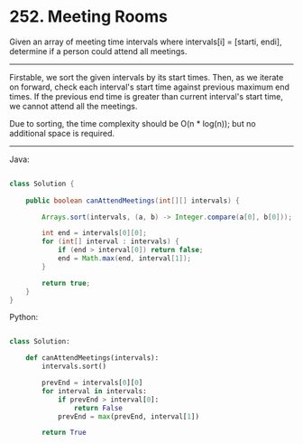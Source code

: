 # 252. Meeting Rooms

Given an array of meeting time intervals where intervals[i] = [starti, endi],
determine if a person could attend all meetings.

---

Firstable, we sort the given intervals by its start times. Then, as we iterate
on forward, check each interval's start time against previous maximum end
times. If the previous end time is greater than current interval's start time,
we cannot attend all the meetings.

Due to sorting, the time complexity should be O(n * log(n)); but no additional
space is required.

---

Java:

```java

class Solution {
    
    public boolean canAttendMeetings(int[][] intervals) {

        Arrays.sort(intervals, (a, b) -> Integer.compare(a[0], b[0]));

        int end = intervals[0][0];
        for (int[] interval : intervals) {
            if (end > interval[0]) return false;
            end = Math.max(end, interval[1]);
        }

        return true;
    }
}

```

Python:

```python

class Solution:

    def canAttendMeetings(intervals):
        intervals.sort()

        prevEnd = intervals[0][0]
        for interval in intervals:
            if prevEnd > interval[0]:
                return False
            prevEnd = max(prevEnd, interval[1])

        return True

```
